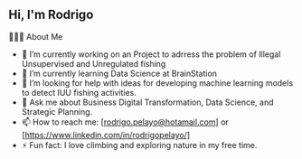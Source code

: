 ## Hi, I'm Rodrigo
👨🏻‍💻  About Me

- 🔭 I’m currently working on an Project to adrress the problem of Illegal Unsupervised and Unregulated fishing
- 🌱 I’m currently learning Data Science at BrainStation
- 🤔 I’m looking for help with ideas for developing machine learning models to detect IUU fishing activities.
- 💬 Ask me about Business Digital Transformation, Data Science, and Strategic Planning.
- 📫 How to reach me: [rodrigo.pelayo@hotamail.com] or [https://www.linkedin.com/in/rodrigopelayo/]
- ⚡ Fun fact:  I love climbing and exploring nature in my free time.

<!--
**rodrigopelayo3/rodrigopelayo3** is a ✨ _special_ ✨ repository because its `README.md` (this file) appears on your GitHub profile.

Here are some ideas to get you started:
👨🏻‍💻  About Me

- 🔭 I’m currently working on ...
- 🌱 I’m currently learning ...
- 👯 I’m looking to collaborate on ...
- 🤔 I’m looking for help with ...
- 💬 Ask me about ...
- 📫 How to reach me: ...
- 😄 Pronouns: ...
- ⚡ Fun fact: ...
-->
